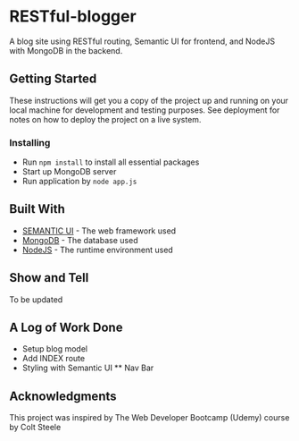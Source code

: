 # RESTful-blogger
A blog site using RESTful routing, Semantic UI for frontend, and NodeJS with MongoDB in the backend.

## Getting Started

These instructions will get you a copy of the project up and running on your local machine for development and testing purposes. See deployment for notes on how to deploy the project on a live system.

### Installing
* Run ```npm install``` to install all essential packages
* Start up MongoDB server
* Run application by ```node app.js```

## Built With
* [SEMANTIC UI](https://semantic-ui.com/) - The web framework used
* [MongoDB](https://www.mongodb.com/) - The database used
* [NodeJS](https://nodejs.org) - The runtime environment used

## Show and Tell
To be updated

## A Log of Work Done
* Setup blog model
* Add INDEX route
* Styling with Semantic UI
** Nav Bar

## Acknowledgments
This project was inspired by The Web Developer Bootcamp (Udemy) course by Colt Steele